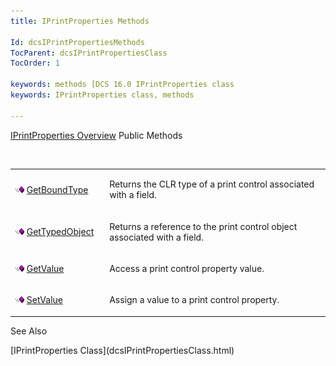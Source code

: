 ```yaml
---
title: IPrintProperties Methods

Id: dcsIPrintPropertiesMethods
TocParent: dcsIPrintPropertiesClass
TocOrder: 1

keywords: methods [DCS 16.0 IPrintProperties class
keywords: IPrintProperties class, methods

---
```


[IPrintProperties Overview](dcsIPrintPropertiesClass.html) 
Public Methods

<br />

<table class="dtTABLE" id="table3" x-use-null-cells="x-use-null-cells" style="border-spacing: 0px" cellspacing="0">
          <colgroup span="1">
            <col span="1" style="WIDTH: 30%" />
            <col span="1" style="WIDTH: 70%" />
          </colgroup>
          <tr>
            <td colspan="1" rowspan="1">

<img alt="public property" src="Images/PUBLIC%20METHOD.GIF" x-maintain-ratio="TRUE" width="15" height="11" border="0" /> [ GetBoundType](dcsIPrintPropertiesClassGetBoundTypeMethod.html) 
</td>
            <td colspan="1" rowspan="1">

Returns the CLR type of a print control associated with a field.
</td>
          </tr>
          <tr>
            <td colspan="1" rowspan="1">

<img alt="public property" src="Images/PUBLIC%20METHOD.GIF" x-maintain-ratio="TRUE" width="15" height="11" border="0" /> [ GetTypedObject](dcsIPrintPropertiesClassGetTypedObjectMethod.html) 
</td>
            <td colspan="1" rowspan="1">

Returns a reference to the print control object associated with a field.
</td>
          </tr>
          <tr>
            <td colspan="1" rowspan="1">

<img alt="public property" src="Images/PUBLIC%20METHOD.GIF" x-maintain-ratio="TRUE" width="15" height="11" border="0" /> [ GetValue](dcsIPrintPropertiesClassGetValueMethod.html) 
</td>
            <td colspan="1" rowspan="1">

Access a print control property value.
</td>
          </tr>
          <tr>
            <td colspan="1" rowspan="1">

<img alt="public property" src="Images/PUBLIC%20METHOD.GIF" x-maintain-ratio="TRUE" width="15" height="11" border="0" /> [ SetValue](dcsIPrintPropertiesClassSetValueMethod.html) 
</td>
            <td colspan="1" rowspan="1">

Assign a value to a print control property.
</td>
          </tr>
</table>

See Also

<dl />
      [IPrintProperties Class](dcsIPrintPropertiesClass.html)

